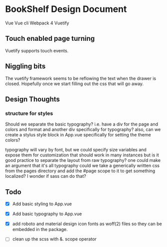 # BookShelf Design Document

Vue 
Vue cli 
Webpack 4
Vuetify


## Touch enabled page turning

Vuetify supports touch events. 


## Niggling bits

The vuetify framework seems to be reflowing the text when the drawer is closed. Hopefully once we start filling out the css that will go away.


## Design Thoughts

### structure for styles

Should we separate the basic typography?
i.e. have a div for the page and colors and format
and another div specifically for typography?
also, can we create a stylus style block in App.vue specifically for setting the theme colors?

typography will vary by font, but we could specify size variables
and expose them for customization
that should work in many instances
but is it good practice to separate the layout from raw typography?
one could make an argument that it's all typography
could we take a generically written css from the pages directory and add the #page scope to it to get something localized? I wonder if sass can do that? 




## Todo

- [x] Add basic styling to App.vue
- [x] Add basic typography to App.vue
- [x] add roboto and material design icon fonts as woff(2) files so they can be embedded in the package.
- [ ] clean up the scss with &. scope operator

